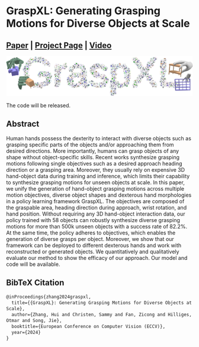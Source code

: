 # GraspXL: Generating Grasping Motions for Diverse Objects at Scale

## [Paper](https://arxiv.org/pdf/2403.19649.pdf) | [Project Page](https://eth-ait.github.io/graspxl/) | [Video](https://youtu.be/0-dRbxmX2PI)

<img src="/tease_more.jpg" /> 


The code will be released.

## Abstract
Human hands possess the dexterity to interact with diverse objects such as grasping specific parts of the objects and/or approaching them from desired directions. More importantly, humans can grasp objects of any shape without object-specific skills. Recent works synthesize grasping motions following single objectives such as a desired approach heading direction or a grasping area. Moreover, they usually rely on expensive 3D hand-object data during training and inference, which limits their capability to synthesize grasping motions for unseen objects at scale. In this paper, we unify the generation of hand-object grasping motions across multiple motion objectives, diverse object shapes and dexterous hand morphologies in a policy learning framework GraspXL. The objectives are composed of the graspable area, heading direction during approach, wrist rotation, and hand position. Without requiring any 3D hand-object interaction data, our policy trained with 58 objects can robustly synthesize diverse grasping motions for more than 500k unseen objects with a success rate of 82.2%. At the same time, the policy adheres to objectives, which enables the generation of diverse grasps per object. Moreover, we show that our framework can be deployed to different dexterous hands and work with reconstructed or generated objects. We quantitatively and qualitatively evaluate our method to show the efficacy of our approach. Our model and code will be available.

## BibTeX Citation
```
@inProceedings{zhang2024graspxl,
  title={{GraspXL}: Generating Grasping Motions for Diverse Objects at Scale},
  author={Zhang, Hui and Christen, Sammy and Fan, Zicong and Hilliges, Otmar and Song, Jie},
  booktitle={European Conference on Computer Vision (ECCV)},
  year={2024}
}
```
